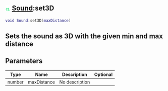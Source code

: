 ## ![client](.gitbook/assets/client.png) [Sound](./home/Sound):set3D

```lua
void Sound:set3D(maxDistance)
```

Sets the sound as 3D with the given min and max distance
------
## Parameters

| Type   | Name | Description | Optional |
| ------ | ---- | ----------- | -------: |
| number | maxDistance | No description |  |

